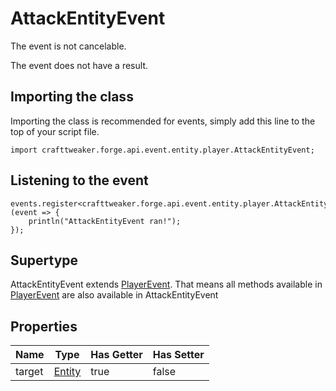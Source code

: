 # AttackEntityEvent

The event is not cancelable.

The event does not have a result.

## Importing the class

Importing the class is recommended for events, simply add this line to the top of your script file.
```zenscript
import crafttweaker.forge.api.event.entity.player.AttackEntityEvent;
```


## Listening to the event

```zenscript
events.register<crafttweaker.forge.api.event.entity.player.AttackEntityEvent>(event => {
    println("AttackEntityEvent ran!");
});
```


## Supertype

AttackEntityEvent extends [PlayerEvent](/forge/api/event/entity/player/PlayerEvent). That means all methods available in [PlayerEvent](/forge/api/event/entity/player/PlayerEvent) are also available in AttackEntityEvent

## Properties

|  Name  |                 Type                 | Has Getter | Has Setter |
|--------|--------------------------------------|------------|------------|
| target | [Entity](/vanilla/api/entity/Entity) | true       | false      |

